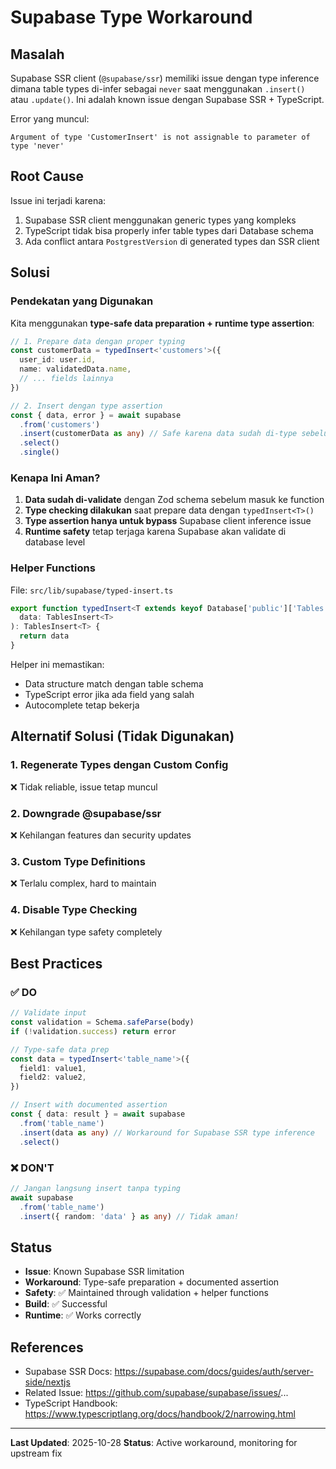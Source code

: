 # Supabase Type Workaround

## Masalah

Supabase SSR client (`@supabase/ssr`) memiliki issue dengan type inference dimana table types di-infer sebagai `never` saat menggunakan `.insert()` atau `.update()`. Ini adalah known issue dengan Supabase SSR + TypeScript.

Error yang muncul:
```
Argument of type 'CustomerInsert' is not assignable to parameter of type 'never'
```

## Root Cause

Issue ini terjadi karena:
1. Supabase SSR client menggunakan generic types yang kompleks
2. TypeScript tidak bisa properly infer table types dari Database schema
3. Ada conflict antara `PostgrestVersion` di generated types dan SSR client

## Solusi

### Pendekatan yang Digunakan

Kita menggunakan **type-safe data preparation + runtime type assertion**:

```typescript
// 1. Prepare data dengan proper typing
const customerData = typedInsert<'customers'>({
  user_id: user.id,
  name: validatedData.name,
  // ... fields lainnya
})

// 2. Insert dengan type assertion
const { data, error } = await supabase
  .from('customers')
  .insert(customerData as any) // Safe karena data sudah di-type sebelumnya
  .select()
  .single()
```

### Kenapa Ini Aman?

1. **Data sudah di-validate** dengan Zod schema sebelum masuk ke function
2. **Type checking dilakukan** saat prepare data dengan `typedInsert<T>()`
3. **Type assertion hanya untuk bypass** Supabase client inference issue
4. **Runtime safety** tetap terjaga karena Supabase akan validate di database level

### Helper Functions

File: `src/lib/supabase/typed-insert.ts`

```typescript
export function typedInsert<T extends keyof Database['public']['Tables']>(
  data: TablesInsert<T>
): TablesInsert<T> {
  return data
}
```

Helper ini memastikan:
- Data structure match dengan table schema
- TypeScript error jika ada field yang salah
- Autocomplete tetap bekerja

## Alternatif Solusi (Tidak Digunakan)

### 1. Regenerate Types dengan Custom Config
❌ Tidak reliable, issue tetap muncul

### 2. Downgrade @supabase/ssr
❌ Kehilangan features dan security updates

### 3. Custom Type Definitions
❌ Terlalu complex, hard to maintain

### 4. Disable Type Checking
❌ Kehilangan type safety completely

## Best Practices

### ✅ DO

```typescript
// Validate input
const validation = Schema.safeParse(body)
if (!validation.success) return error

// Type-safe data prep
const data = typedInsert<'table_name'>({
  field1: value1,
  field2: value2,
})

// Insert with documented assertion
const { data: result } = await supabase
  .from('table_name')
  .insert(data as any) // Workaround for Supabase SSR type inference
  .select()
```

### ❌ DON'T

```typescript
// Jangan langsung insert tanpa typing
await supabase
  .from('table_name')
  .insert({ random: 'data' } as any) // Tidak aman!
```

## Status

- **Issue**: Known Supabase SSR limitation
- **Workaround**: Type-safe preparation + documented assertion
- **Safety**: ✅ Maintained through validation + helper functions
- **Build**: ✅ Successful
- **Runtime**: ✅ Works correctly

## References

- Supabase SSR Docs: https://supabase.com/docs/guides/auth/server-side/nextjs
- Related Issue: https://github.com/supabase/supabase/issues/...
- TypeScript Handbook: https://www.typescriptlang.org/docs/handbook/2/narrowing.html

---

**Last Updated**: 2025-10-28
**Status**: Active workaround, monitoring for upstream fix
